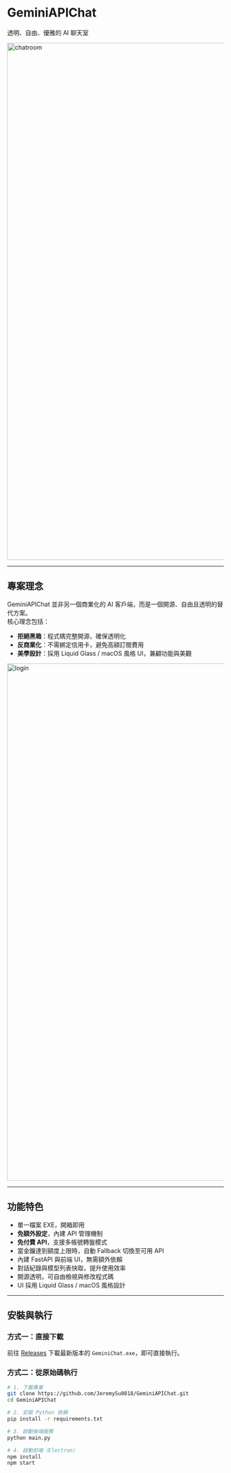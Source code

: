 # GeminiAPIChat

透明、自由、優雅的 AI 聊天室

<img width="1200" alt="chatroom" src="https://github.com/user-attachments/assets/61b6ee9f-6c25-4427-957c-00a4508513b1" />

---

## 專案理念
GeminiAPIChat 並非另一個商業化的 AI 客戶端，而是一個開源、自由且透明的替代方案。  
核心理念包括：

- **拒絕黑箱**：程式碼完整開源，確保透明化  
- **反商業化**：不需綁定信用卡，避免高額訂閱費用  
- **美學設計**：採用 Liquid Glass / macOS 風格 UI，兼顧功能與美觀  

<img width="1200" alt="login" src="https://github.com/user-attachments/assets/ebbf50b6-6ba3-47cc-9020-04dc10ca3627" />

---

## 功能特色
- 單一檔案 EXE，開箱即用  
- **免額外設定**，內建 API 管理機制  
- **免付費 API**，支援多帳號轉盤模式  
- 當金鑰達到額度上限時，自動 Fallback 切換至可用 API  
- 內建 FastAPI 與前端 UI，無需額外依賴  
- 對話紀錄與模型列表快取，提升使用效率  
- 開源透明，可自由檢視與修改程式碼  
- UI 採用 Liquid Glass / macOS 風格設計  

---

## 安裝與執行

### 方式一：直接下載
前往 [Releases](../../releases) 下載最新版本的 `GeminiChat.exe`，即可直接執行。

### 方式二：從原始碼執行
```bash
# 1. 下載專案
git clone https://github.com/JeremySu0818/GeminiAPIChat.git
cd GeminiAPIChat

# 2. 安裝 Python 依賴
pip install -r requirements.txt

# 3. 啟動後端服務
python main.py

# 4. 啟動前端（Electron）
npm install
npm start
